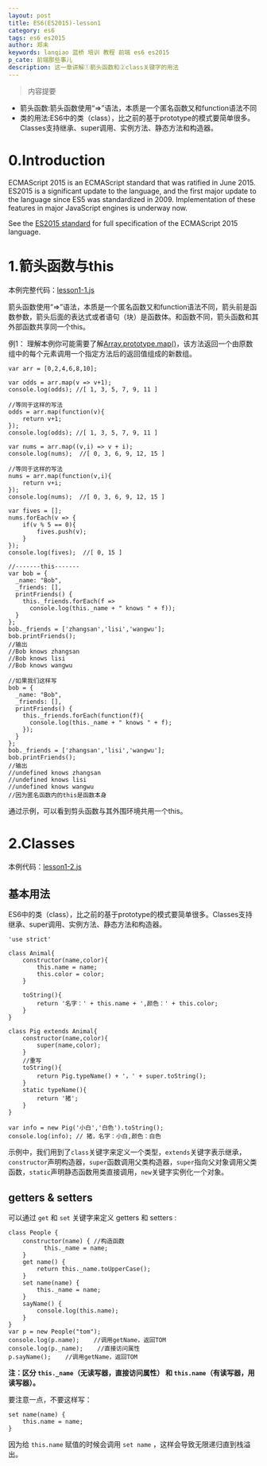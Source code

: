 ```yaml
---
layout: post
title: ES6(ES2015)-lesson1
category: es6
tags: es6 es2015
author: 郑未
keywords: lanqiao 蓝桥 培训 教程 前端 es6 es2015
p_cate: 前端那些事儿
description: 这一章讲解①箭头函数和②class关键字的用法
---
```

>内容提要

- 箭头函数:箭头函数使用“=>”语法，本质是一个匿名函数又和function语法不同
- 类的用法:ES6中的类（class），比之前的基于prototype的模式要简单很多。Classes支持继承、super调用、实例方法、静态方法和构造器。

#  0.Introduction

ECMAScript 2015 is an ECMAScript standard that was ratified in June 2015.
ES2015 is a significant update to the language, and the first major update to the language since ES5 was standardized in 2009. Implementation of these features in major JavaScript engines is underway now.

See the [ES2015 standard](http://www.ecma-international.org/ecma-262/6.0/index.html) for full specification of the ECMAScript 2015 language.

# 1.箭头函数与this

本例完整代码：[lesson1-1.js](https://coding.net/u/lanqiao/p/frontAdvance/git/blob/master/es6/lesson1-1.js)

箭头函数使用“=>”语法，本质是一个匿名函数又和function语法不同，箭头前是函数参数，箭头后面的表达式或者语句（块）是函数体。和函数不同，箭头函数和其外部函数共享同一个this。

例1：
理解本例你可能需要了解[Array.prototype.map()](https://developer.mozilla.org/zh-CN/docs/Web/JavaScript/Reference/Global_Objects/Array/map)，该方法返回一个由原数组中的每个元素调用一个指定方法后的返回值组成的新数组。

```
var arr = [0,2,4,6,8,10];

var odds = arr.map(v => v+1);
console.log(odds); //[ 1, 3, 5, 7, 9, 11 ]

//等同于这样的写法
odds = arr.map(function(v){
	return v+1;
});
console.log(odds); //[ 1, 3, 5, 7, 9, 11 ]

var nums = arr.map((v,i) => v + i);
console.log(nums);  //[ 0, 3, 6, 9, 12, 15 ]

//等同于这样的写法
nums = arr.map(function(v,i){
	return v+i;
});
console.log(nums);  //[ 0, 3, 6, 9, 12, 15 ]

var fives = [];
nums.forEach(v => {
	if(v % 5 == 0){
		fives.push(v);
	}
});
console.log(fives);  //[ 0, 15 ]

//-------this-------
var bob = {
  _name: "Bob",
  _friends: [],
  printFriends() {
    this._friends.forEach(f =>
      console.log(this._name + " knows " + f));
  }
};
bob._friends = ['zhangsan','lisi','wangwu'];
bob.printFriends();
//输出  
//Bob knows zhangsan
//Bob knows lisi
//Bob knows wangwu

//如果我们这样写
bob = {
  _name: "Bob",
  _friends: [],
  printFriends() {
    this._friends.forEach(function(f){
      console.log(this._name + " knows " + f);
	});  
  }
};
bob._friends = ['zhangsan','lisi','wangwu'];
bob.printFriends();
//输出
//undefined knows zhangsan
//undefined knows lisi
//undefined knows wangwu
//因为匿名函数内的this是函数本身
```

通过示例，可以看到剪头函数与其外围环境共用一个this。

# 2.Classes #

本例代码：[lesson1-2.js](https://coding.net/u/lanqiao/p/frontAdvance/git/blob/master/es6/lesson1-2.js)

## 基本用法

ES6中的类（class），比之前的基于prototype的模式要简单很多。Classes支持继承、super调用、实例方法、静态方法和构造器。

```
'use strict'

class Animal{
	constructor(name,color){
		this.name = name;
		this.color = color;
	}
	
	toString(){
		return '名字：' + this.name + ',颜色：' + this.color;
	}
}

class Pig extends Animal{
	constructor(name,color){
		super(name,color);
	}
	//重写
	toString(){
		return Pig.typeName() + '，' + super.toString();
	}
	static typeName(){
		return '猪';
	}
}

var info = new Pig('小白','白色').toString();
console.log(info); // 猪，名字：小白,颜色：白色
```

示例中，我们用到了`class`关键字来定义一个类型，`extends`关键字表示继承，`constructor`声明构造器，`super`函数调用父类构造器，`super`指向父对象调用父类函数，`static`声明静态函数用类直接调用，`new`关键字实例化一个对象。

## getters & setters

可以通过 `get` 和 `set` 关键字来定义 getters 和 setters :

    class People {
        constructor(name) { //构造函数
              this._name = name;
        }
        get name() {
            return this._name.toUpperCase();
        }
        set name(name) {
            this._name = name;
        }
        sayName() {
            console.log(this.name);
        }
    }
    var p = new People("tom");
    console.log(p.name);    //调用getName，返回TOM
    console.log(p._name);    //直接访问属性
    p.sayName();    //调用getName，返回TOM

**注：区分 `this._name`（无读写器，直接访问属性） 和 `this.name`（有读写器，用读写器）。**

要注意一点，不要这样写：

    set name(name) {
        this.name = name;
    }

因为给 `this.name` 赋值的时候会调用 `set name` ，这样会导致无限递归直到栈溢出。

